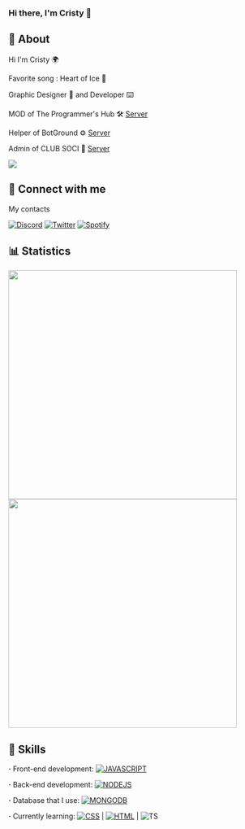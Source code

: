 <div align="left">
  <div>
    
### Hi there, I'm Cristy 👋

## 📄 About

Hi I'm Cristy :earth_africa:

Favorite song : Heart of Ice 🎵

Graphic Designer :art: and Developer :keyboard:

MOD of The Programmer's Hub 🛠️ [Server](https://discord.gg/tXQ9m2sMdh)

Helper of BotGround :gear: [Server](https://discord.gg/VTsApJt5ZX)

Admin of CLUB SOCI 🧭 [Server](https://discord.gg/nSgN4fSmrA)
    
  </div>
</div>

<div align="left">
  <a href="https://discord.com/users/587009268465795082" target="_blank"><img src="https://lanyard.cnrad.dev/api/587009268465795082?idleMessage=Watching+something...&bg=191724&border=5px"></a>
</div>

## 🔗 Connect with me

My contacts

[![Discord](https://img.shields.io/badge/Discord-7289DA?style=for-the-badge&logo=discord&logoColor=white)](https://discord.gg/JmgehPSDD6)
[![Twitter](https://img.shields.io/badge/Twitter-1a8cd8?style=for-the-badge&logo=twitter&logoColor=white)](https://twitter.com/sonoCristy)
[![Spotify](https://img.shields.io/badge/Spotify-1fdf64?style=for-the-badge&logo=spotify&logoColor=white)](https://open.spotify.com/user/cscognamiglio06?si=7ca09316c07a4f51)

## 📊 Statistics

<div align="left"> 
  <a href="https://www.google.it/" target="_blank"><img width="450vh" src="https://github-readme-stats.vercel.app/api?username=sonoCristy&theme=github_dark&show_icons=true&hide=contribs,prs&width=5000px"></a>
</div>

<div align="left"> 
  <a href="https://www.google.it/" target="_blank"><img width="450vh" src="https://github-readme-stats.vercel.app/api/top-langs/?username=sonoCristy&layout=compact&exclude_repo=DH-Season-6-Archive,PD-Season-1-Archive,PD-Season-2-Archive,DH-Season-7-Archive,DH-Season-8-Archive,DHGeneralArchive,PD-Season-3-Archive,MD-Season-1-Archive&theme=github_dark"></a>
</div>

## 👀 Skills

**·** Front-end development: [![JAVASCRIPT](https://camo.githubusercontent.com/1c2c77ac59069dfcef9352aeab50dc2d8866ced09d738413dfd63967ab91bac5/68747470733a2f2f696d672e736869656c64732e696f2f62616467652f2d4a6176617363726970742d626c61636b3f266c6f676f3d6a617661736372697074)](https://camo.githubusercontent.com/1c2c77ac59069dfcef9352aeab50dc2d8866ced09d738413dfd63967ab91bac5/68747470733a2f2f696d672e736869656c64732e696f2f62616467652f2d4a6176617363726970742d626c61636b3f266c6f676f3d6a617661736372697074)

**·** Back-end development: [![NODEJS](https://camo.githubusercontent.com/5d2064bd5b165cd977c66a3429ae8d1564a3eee36c529294b5b94c4ecb3fdbe6/68747470733a2f2f696d672e736869656c64732e696f2f62616467652f2d4e6f64652e6a732d626c61636b3f266c6f676f3d6e6f64652e6a73)](https://camo.githubusercontent.com/5d2064bd5b165cd977c66a3429ae8d1564a3eee36c529294b5b94c4ecb3fdbe6/68747470733a2f2f696d672e736869656c64732e696f2f62616467652f2d4e6f64652e6a732d626c61636b3f266c6f676f3d6e6f64652e6a73)

**·** Database that I use: [![MONGODB](https://camo.githubusercontent.com/ae870cc624f2aba78718acf44d4c7b386431aa77f1962bf52292cca2b9556e66/68747470733a2f2f696d672e736869656c64732e696f2f62616467652f2d4d6f6e676f44422d626c61636b3f266c6f676f3d6d6f6e676f6462)](https://camo.githubusercontent.com/ae870cc624f2aba78718acf44d4c7b386431aa77f1962bf52292cca2b9556e66/68747470733a2f2f696d672e736869656c64732e696f2f62616467652f2d4d6f6e676f44422d626c61636b3f266c6f676f3d6d6f6e676f6462)

**·** Currently learning: [![CSS](https://camo.githubusercontent.com/fd61d6ca4bc327aaaaa1754c6d68fc78af823fc7c6cacd793787b4e0f53aa066/68747470733a2f2f696d672e736869656c64732e696f2f62616467652f2d4353532d626c61636b3f266c6f676f3d63737333)](https://camo.githubusercontent.com/fd61d6ca4bc327aaaaa1754c6d68fc78af823fc7c6cacd793787b4e0f53aa066/68747470733a2f2f696d672e736869656c64732e696f2f62616467652f2d4353532d626c61636b3f266c6f676f3d63737333) | [![HTML](https://camo.githubusercontent.com/e305664dc3cd700bbc80c99d36cd7feafd872a1526e841ddf3809c6678a6939e/68747470733a2f2f696d672e736869656c64732e696f2f62616467652f2d48544d4c2d626c61636b3f266c6f676f3d68746d6c35)](https://camo.githubusercontent.com/e305664dc3cd700bbc80c99d36cd7feafd872a1526e841ddf3809c6678a6939e/68747470733a2f2f696d672e736869656c64732e696f2f62616467652f2d48544d4c2d626c61636b3f266c6f676f3d68746d6c35) | ![TS](https://img.shields.io/badge/-Typescript-black?&logo=typescript)
